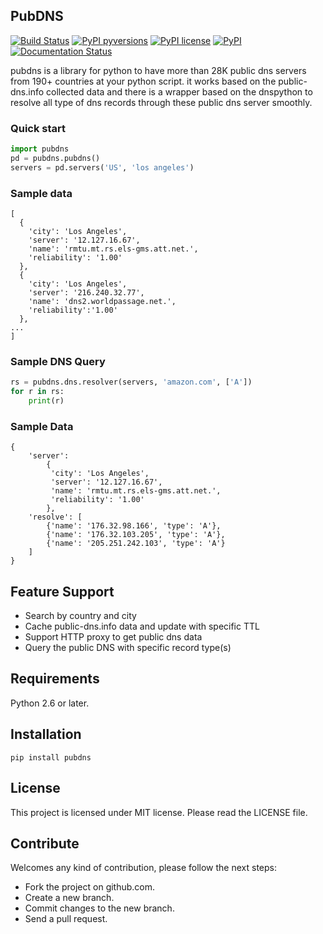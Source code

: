 ## PubDNS
[![Build Status](https://travis-ci.org/mehrdadrad/pubdns.svg?branch=master)](https://travis-ci.org/mehrdadrad/pubdns)
[![PyPI pyversions](https://img.shields.io/badge/python-2.7,%203.4,%203.5,%203.6,%203.8-blue.svg)](https://pypi.python.org/pypi/pubdns/)
[![PyPI license](https://img.shields.io/badge/license-MIT-blue.svg)](https://github.com/mehrdadrad/pubdns/blob/master/LICENSE)
[![PyPI](https://badge.fury.io/py/pubdns.svg)](https://pypi.python.org/pypi/pubdns)
[![Documentation Status](https://readthedocs.org/projects/pubdns/badge/?version=latest)](http://pubdns.readthedocs.io/en/latest/?badge=latest)

pubdns is a library for python to have more than 28K public dns servers from 190+ countries at your python script. it works based on the public-dns.info collected data and there is a wrapper based on the dnspython to resolve all type of dns records through these public dns server smoothly.

### Quick start

```python
import pubdns
pd = pubdns.pubdns()
servers = pd.servers('US', 'los angeles')
```

### Sample data

```
[
  {
    'city': 'Los Angeles',
    'server': '12.127.16.67',
    'name': 'rmtu.mt.rs.els-gms.att.net.',
    'reliability': '1.00'
  },
  {
    'city': 'Los Angeles',
    'server': '216.240.32.77',
    'name': 'dns2.worldpassage.net.',
    'reliability':'1.00'
  },
...
]
```

### Sample DNS Query

```python
rs = pubdns.dns.resolver(servers, 'amazon.com', ['A'])
for r in rs:
    print(r)
```

### Sample Data

```
{
    'server':
        {
         'city': 'Los Angeles',
         'server': '12.127.16.67',
         'name': 'rmtu.mt.rs.els-gms.att.net.',
         'reliability': '1.00'
        },
    'resolve': [
        {'name': '176.32.98.166', 'type': 'A'},
        {'name': '176.32.103.205', 'type': 'A'},
        {'name': '205.251.242.103', 'type': 'A'}
    ]
}
```

## Feature Support

- Search by country and city
- Cache public-dns.info data and update with specific TTL
- Support HTTP proxy to get public dns data
- Query the public DNS with specific record type(s)

## Requirements

Python 2.6 or later.

## Installation

```
pip install pubdns
```

## License

This project is licensed under MIT license. Please read the LICENSE file.


## Contribute

Welcomes any kind of contribution, please follow the next steps:

- Fork the project on github.com.
- Create a new branch.
- Commit changes to the new branch.
- Send a pull request.
